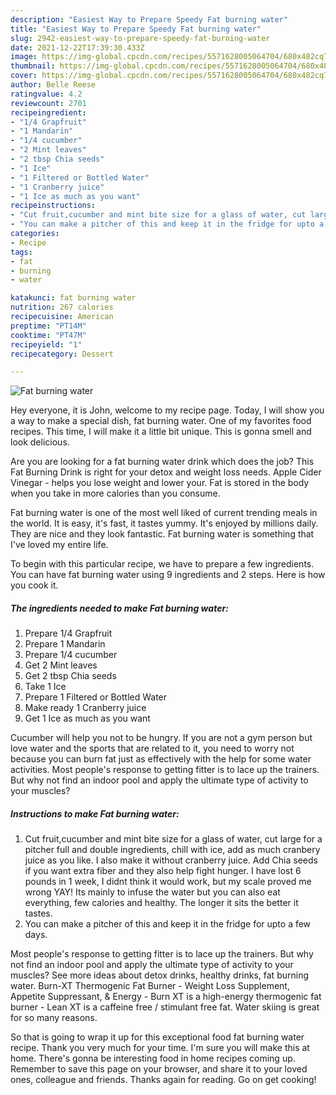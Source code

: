 ```yaml
---
description: "Easiest Way to Prepare Speedy Fat burning water"
title: "Easiest Way to Prepare Speedy Fat burning water"
slug: 2942-easiest-way-to-prepare-speedy-fat-burning-water
date: 2021-12-22T17:39:30.433Z
image: https://img-global.cpcdn.com/recipes/5571628005064704/680x482cq70/fat-burning-water-recipe-main-photo.jpg
thumbnail: https://img-global.cpcdn.com/recipes/5571628005064704/680x482cq70/fat-burning-water-recipe-main-photo.jpg
cover: https://img-global.cpcdn.com/recipes/5571628005064704/680x482cq70/fat-burning-water-recipe-main-photo.jpg
author: Belle Reese
ratingvalue: 4.2
reviewcount: 2701
recipeingredient:
- "1/4 Grapfruit"
- "1 Mandarin"
- "1/4 cucumber"
- "2 Mint leaves"
- "2 tbsp Chia seeds"
- "1 Ice"
- "1 Filtered or Bottled Water"
- "1 Cranberry juice"
- "1 Ice as much as you want"
recipeinstructions:
- "Cut fruit,cucumber and mint bite size for a glass of water, cut large for a pitcher full and double ingredients, chill with ice, add as much cranbery juice as you like. I also make it without cranberry juice. Add Chia seeds if you want extra fiber and they also help fight hunger. I have lost 6 pounds in 1 week, I didnt think it would work, but my scale proved me wrong YAY!  Its mainly to infuse the water but you can also eat everything, few calories and healthy. The longer it sits the better it tastes."
- "You can make a pitcher of this and keep it in the fridge for upto a few days."
categories:
- Recipe
tags:
- fat
- burning
- water

katakunci: fat burning water 
nutrition: 267 calories
recipecuisine: American
preptime: "PT14M"
cooktime: "PT47M"
recipeyield: "1"
recipecategory: Dessert

---
```



![Fat burning water](https://img-global.cpcdn.com/recipes/5571628005064704/680x482cq70/fat-burning-water-recipe-main-photo.jpg)

Hey everyone, it is John, welcome to my recipe page. Today, I will show you a way to make a special dish, fat burning water. One of my favorites food recipes. This time, I will make it a little bit unique. This is gonna smell and look delicious.

Are you are looking for a fat burning water drink which does the job? This Fat Burning Drink is right for your detox and weight loss needs. Apple Cider Vinegar - helps you lose weight and lower your. Fat is stored in the body when you take in more calories than you consume.

Fat burning water is one of the most well liked of current trending meals in the world. It is easy, it's fast, it tastes yummy. It's enjoyed by millions daily. They are nice and they look fantastic. Fat burning water is something that I've loved my entire life.


To begin with this particular recipe, we have to prepare a few ingredients. You can have fat burning water using 9 ingredients and 2 steps. Here is how you cook it.

<!--inarticleads1-->

##### The ingredients needed to make Fat burning water:

1. Prepare 1/4 Grapfruit
1. Prepare 1 Mandarin
1. Prepare 1/4 cucumber
1. Get 2 Mint leaves
1. Get 2 tbsp Chia seeds
1. Take 1 Ice
1. Prepare 1 Filtered or Bottled Water
1. Make ready 1 Cranberry juice
1. Get 1 Ice as much as you want


Cucumber will help you not to be hungry. If you are not a gym person but love water and the sports that are related to it, you need to worry not because you can burn fat just as effectively with the help for some water activities. Most people&#39;s response to getting fitter is to lace up the trainers. But why not find an indoor pool and apply the ultimate type of activity to your muscles? 

<!--inarticleads2-->

##### Instructions to make Fat burning water:

1. Cut fruit,cucumber and mint bite size for a glass of water, cut large for a pitcher full and double ingredients, chill with ice, add as much cranbery juice as you like. I also make it without cranberry juice. Add Chia seeds if you want extra fiber and they also help fight hunger. I have lost 6 pounds in 1 week, I didnt think it would work, but my scale proved me wrong YAY!  Its mainly to infuse the water but you can also eat everything, few calories and healthy. The longer it sits the better it tastes.
1. You can make a pitcher of this and keep it in the fridge for upto a few days.


Most people&#39;s response to getting fitter is to lace up the trainers. But why not find an indoor pool and apply the ultimate type of activity to your muscles? See more ideas about detox drinks, healthy drinks, fat burning water. Burn-XT Thermogenic Fat Burner - Weight Loss Supplement, Appetite Suppressant, &amp; Energy - Burn XT is a high-energy thermogenic fat burner - Lean XT is a caffeine free / stimulant free fat. Water skiing is great for so many reasons. 

So that is going to wrap it up for this exceptional food fat burning water recipe. Thank you very much for your time. I'm sure you will make this at home. There's gonna be interesting food in home recipes coming up. Remember to save this page on your browser, and share it to your loved ones, colleague and friends. Thanks again for reading. Go on get cooking!

